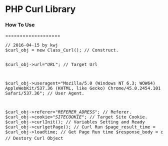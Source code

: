 <h1>PHP Curl Library</h1>

<h3>How To Use</h3>
===================
<pre>
// 2016-04-15 by kwj
$curl_obj = new Class_Curl(); // Construct.

$curl_obj->url="_URL_"; // Target Url

$curl_obj->useragent="Mozilla/5.0 (Windows NT 6.3; WOW64) AppleWebKit/537.36 (KHTML, like Gecko) Chrome/45.0.2454.101 Safari/537.36"; // User Agent.

$curl_obj->referer="_REFERER_ADRESS_"; // Referer.
$curl_obj->cookie="_SITECOOKIE_"; // Target Site Cookie.
$curl_obj->curlInit(); // Variables Setting and Ready 
$curl_obj->curlgetPage(); // Curl Run
$page_result_time = $curl_obj->loadtime; // Get Page Run time
$response_body = $curl_obj->receive_data; // Response page set
unset($curl_obj); // Destory Curl Object
</pre>
